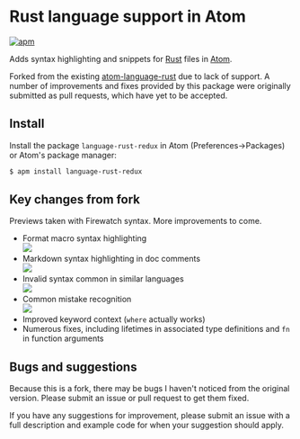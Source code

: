 # Rust language support in Atom

[![apm](https://img.shields.io/apm/v/language-rust-redux.svg)](https://atom.io/packages/language-rust-redux)

Adds syntax highlighting and snippets for [Rust](http://www.rust-lang.org/) files in [Atom](http://atom.io/).

Forked from the existing [atom-language-rust](https://github.com/zargony/atom-language-rust) due to lack of support. A number of improvements and fixes provided by this package were originally submitted as pull requests, which have yet to be accepted.

## Install

Install the package `language-rust-redux` in Atom (Preferences->Packages) or Atom's package manager:

```bash
$ apm install language-rust-redux
```

## Key changes from fork

Previews taken with Firewatch syntax. More improvements to come.

- Format macro syntax highlighting<br>
  ![](http://i.imgur.com/mUlh8P0.png)
- Markdown syntax highlighting in doc comments<br>
  ![](http://i.imgur.com/JDSoPSQ.png)
- Invalid syntax common in similar languages<br>
  ![](http://i.imgur.com/KsS24Di.png)
- Common mistake recognition<br>
  ![](http://i.imgur.com/kPhbuE7.png)
- Improved keyword context (`where` actually works)
- Numerous fixes, including lifetimes in associated type definitions and `fn` in function arguments

## Bugs and suggestions

Because this is a fork, there may be bugs I haven't noticed from the original version. Please submit an issue or pull request to get them fixed.

If you have any suggestions for improvement, please submit an issue with a full description and example code for when your suggestion should apply.
